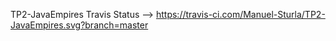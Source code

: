 TP2-JavaEmpires
Travis Status --> https://travis-ci.com/Manuel-Sturla/TP2-JavaEmpires.svg?branch=master
